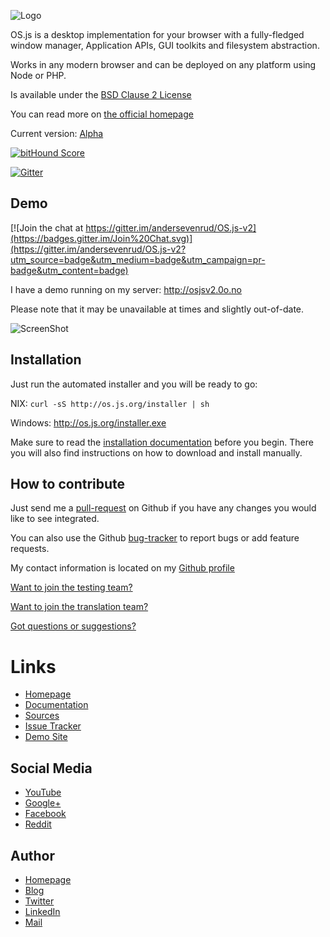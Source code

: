 ![Logo](https://raw.githubusercontent.com/andersevenrud/OS.js-v2/master/doc/logo-horizontal.png)

OS.js is a desktop implementation for your browser with a fully-fledged window manager, Application APIs, GUI toolkits and filesystem abstraction.

Works in any modern browser and can be deployed on any platform using Node or PHP.

Is available under the [BSD Clause 2 License](https://raw.githubusercontent.com/andersevenrud/OS.js-v2/master/LICENSE)

You can read more on [the official homepage](http://os.js.org/)

Current version: [Alpha](https://github.com/andersevenrud/OS.js-v2/wiki/Current-Version)

[![bitHound Score](https://www.bithound.io/github/andersevenrud/OS.js-v2/badges/score.svg#1)](https://www.bithound.io/github/andersevenrud/OS.js-v2)

[![Gitter](https://badges.gitter.im/Join%20Chat.svg)](https://gitter.im/andersevenrud/OS.js-v2?utm_source=badge&utm_medium=badge&utm_campaign=pr-badge)


## Demo

[![Join the chat at https://gitter.im/andersevenrud/OS.js-v2](https://badges.gitter.im/Join%20Chat.svg)](https://gitter.im/andersevenrud/OS.js-v2?utm_source=badge&utm_medium=badge&utm_campaign=pr-badge&utm_content=badge)

I have a demo running on my server: http://osjsv2.0o.no

Please note that it may be unavailable at times and slightly out-of-date.

![ScreenShot](https://raw.githubusercontent.com/andersevenrud/OS.js-v2/master/doc/screenshot.png)

## Installation

Just run the automated installer and you will be ready to go:

NIX: `curl -sS http://os.js.org/installer | sh`

Windows: http://os.js.org/installer.exe

Make sure to read the [installation documentation](https://github.com/andersevenrud/OS.js-v2/blob/master/INSTALL.md) before you begin. There you will also find instructions on how to download and install manually.

## How to contribute

Just send me a [pull-request](https://github.com/andersevenrud/OS.js-v2/pulls) on Github if you have any changes you would like to see integrated.

You can also use the Github [bug-tracker](https://github.com/andersevenrud/OS.js-v2/issues) to report bugs or add feature requests.

My contact information is located on my [Github profile](https://github.com/andersevenrud)

[Want to join the testing team?](https://github.com/andersevenrud/OS.js-v2/wiki/Join-the-testing-team)

[Want to join the translation team?](https://github.com/andersevenrud/OS.js-v2/wiki/Join-the-translation-team)

[Got questions or suggestions?](https://github.com/andersevenrud/OS.js-v2/issues/49)



# Links

* [Homepage](http://os.js.org/)
* [Documentation](http://os.js.org/doc/)
* [Sources](https://github.com/andersevenrud/OS.js-v2)
* [Issue Tracker](https://github.com/andersevenrud/OS.js-v2/issues)
* [Demo Site](http://osjsv2.0o.no/)

## Social Media

* [YouTube](https://www.youtube.com/playlist?list=PLzC5Z5D-YLyEoYXWrxplUIek5uRyF92iG)
* [Google+](https://plus.google.com/b/113399210633478618934/113399210633478618934)
* [Facebook](https://www.facebook.com/pages/OSjs/226644300734574)
* [Reddit](http://www.reddit.com/r/osjs)

## Author

* [Homepage](http://andersevenrud.github.io/)
* [Blog](http://anderse.wordpress.com)
* [Twitter](https://twitter.com/andersevenrud)
* [LinkedIn](http://linkedin.com/in/andersevenrud)
* [Mail](andersevenrud@gmail.com)
